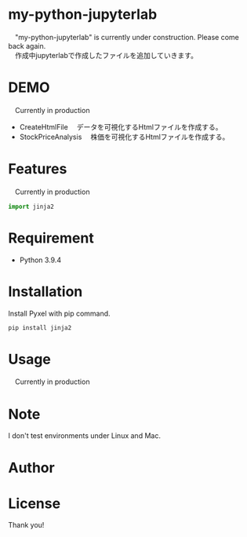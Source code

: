 # my-python-jupyterlab
　"my-python-jupyterlab" is currently under construction. Please come back again.<br>
　作成中jupyterlabで作成したファイルを追加していきます。

# DEMO
　Currently in production
- CreateHtmlFile
　データを可視化するHtmlファイルを作成する。
- StockPriceAnalysis
　株価を可視化するHtmlファイルを作成する。

# Features
　Currently in production

```python
import jinja2
```

# Requirement

* Python 3.9.4

# Installation

Install Pyxel with pip command.

```bash
pip install jinja2
```

# Usage

　Currently in production

# Note

I don't test environments under Linux and Mac.

# Author



# License


Thank you!